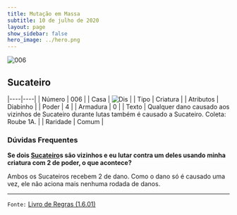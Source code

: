 ```yaml
---
title: Mutação em Massa
subtitle: 10 de julho de 2020
layout: page
show_sidebar: false
hero_image: ../hero.png
---
```


![006](https://cdn.keyforgegame.com/media/card_front/pt/479_006_49MRFMXQ4QV9_pt.png)

## Sucateiro

|----|----|
| Número | 006 |
| Casa | ![Dis](https://archonarcana.com/images/thumb/e/e8/Dis.png/22px-Dis.png "Dis") |
| Tipo | Criatura |
| Atributos | Diabinho |
| Poder | 4 |
| Armadura | 0 |
| Texto | Qualquer dano causado aos vizinhos   de Sucateiro durante lutas também   é causado a Sucateiro.  Coleta: Roube 1A. |
| Raridade | Comum |

### Dúvidas Frequentes

**Se dois [Sucateiro](/mm/006)s são vizinhos e eu lutar contra um
deles usando minha criatura com 2 de poder, o que acontece?**

Ambos os Sucateiros recebem 2 de dano. Como o dano só é causado
uma vez, ele não aciona mais nenhuma rodada de danos.

<hr/>

`Fonte:` [Livro de Regras (1.6.01)](https://drive.google.com/open?id=1YNhLKUC0xfriiMwFYpDu1Go3zPJw6gYo)
